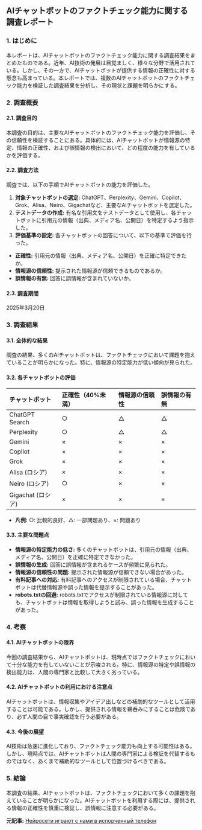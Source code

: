 ## AIチャットボットのファクトチェック能力に関する調査レポート

### 1. はじめに

本レポートは、AIチャットボットのファクトチェック能力に関する調査結果をまとめたものである。近年、AI技術の発展は目覚ましく、様々な分野で活用されている。しかし、その一方で、AIチャットボットが提供する情報の正確性に対する懸念も高まっている。本レポートでは、複数のAIチャットボットのファクトチェック能力を検証した調査結果を分析し、その現状と課題を明らかにする。

### 2. 調査概要

#### 2.1. 調査目的

本調査の目的は、主要なAIチャットボットのファクトチェック能力を評価し、その信頼性を検証することにある。具体的には、AIチャットボットが情報源の特定、情報の正確性、および誤情報の検出において、どの程度の能力を有しているかを評価する。

#### 2.2. 調査方法

調査では、以下の手順でAIチャットボットの能力を評価した。

1. **対象チャットボットの選定:** ChatGPT、Perplexity、Gemini、Copilot、Grok、Alisa、Neiro、Gigachatなど、主要なAIチャットボットを選定した。
2. **テストデータの作成:** 有名な引用文をテストデータとして使用し、各チャットボットに引用元の情報（出典、メディア名、公開日）を特定するよう指示した。
3. **評価基準の設定:** 各チャットボットの回答について、以下の基準で評価を行った。
 * **正確性:** 引用元の情報（出典、メディア名、公開日）を正確に特定できたか。
 * **情報源の信頼性:** 提示された情報源が信頼できるものであるか。
 * **誤情報の有無:** 回答に誤情報が含まれていないか。

#### 2.3. 調査期間

2025年3月20日

### 3. 調査結果

#### 3.1. 全体的な結果

調査の結果、多くのAIチャットボットは、ファクトチェックにおいて課題を抱えていることが明らかになった。特に、情報源の特定能力が低い傾向が見られた。

#### 3.2. 各チャットボットの評価

| チャットボット | 正確性（40%未満） | 情報源の信頼性 | 誤情報の有無 |
| :-------------------- | :---------------- | :------------- | :----------- |
| ChatGPT Search | ○ | △ | △ |
| Perplexity | ○ | △ | △ |
| Gemini | × | × | × |
| Copilot | × | × | × |
| Grok | × | × | × |
| Alisa (ロシア) | × | × | × |
| Neiro (ロシア) | ○ | × | × |
| Gigachat (ロシア) | × | × | × |

* **凡例:** ○: 比較的良好、△: 一部問題あり、×: 問題あり

#### 3.3. 主要な問題点

* **情報源の特定能力の低さ:** 多くのチャットボットは、引用元の情報（出典、メディア名、公開日）を正確に特定できなかった。
* **誤情報の生成:** 回答に誤情報が含まれるケースが頻繁に見られた。
* **情報源の信頼性の問題:** 提示された情報源が信頼できない場合があった。
* **有料記事への対応:** 有料記事へのアクセスが制限されている場合、チャットボットは代替情報源や誤った情報を提示することがあった。
* **robots.txtの回避:** robots.txtでアクセスが制限されている情報源に対しても、チャットボットは情報を取得しようと試み、誤った情報を生成することがあった。

### 4. 考察

#### 4.1. AIチャットボットの限界

今回の調査結果から、AIチャットボットは、現時点ではファクトチェックにおいて十分な能力を有していないことが示唆される。特に、情報源の特定や誤情報の検出能力は、人間の専門家と比較して大きく劣っている。

#### 4.2. AIチャットボットの利用における注意点

AIチャットボットは、情報収集やアイデア出しなどの補助的なツールとして活用することは可能である。しかし、提供される情報を鵜呑みにすることは危険であり、必ず人間の目で事実確認を行う必要がある。

#### 4.3. 今後の展望

AI技術は急速に進化しており、ファクトチェック能力も向上する可能性はある。しかし、現時点では、AIチャットボットは人間の専門家による検証を代替するものではなく、あくまで補助的なツールとして位置づけるべきである。

### 5. 結論

本調査の結果、AIチャットボットは、ファクトチェックにおいて多くの課題を抱えていることが明らかになった。AIチャットボットを利用する際には、提供される情報の正確性を慎重に検証し、誤情報に注意する必要がある。


**元記事:** [Нейросети играют с нами в испорченный телефон](http://www.content-review.com/articles/68196/)